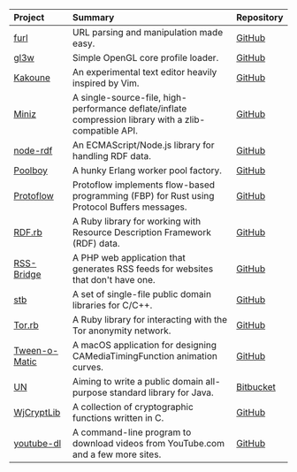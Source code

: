 | Project | Summary | Repository |
| :------ | :------ | :--------- |
| [furl](https://github.com/gruns/furl) | URL parsing and manipulation made easy. | [GitHub](https://github.com/gruns/furl) |
| [gl3w](https://github.com/skaslev/gl3w) | Simple OpenGL core profile loader. | [GitHub](https://github.com/skaslev/gl3w) |
| [Kakoune](https://kakoune.org) | An experimental text editor heavily inspired by Vim. | [GitHub](https://github.com/mawww/kakoune) |
| [Miniz](https://github.com/richgel999/miniz) | A single-source-file, high-performance deflate/inflate compression library with a zlib-compatible API. | [GitHub](https://github.com/richgel999/miniz) |
| [node-rdf](https://npmjs.com/package/rdf) | An ECMAScript/Node.js library for handling RDF data. | [GitHub](https://github.com/awwright/node-rdf) |
| [Poolboy](https://github.com/devinus/poolboy) | A hunky Erlang worker pool factory. | [GitHub](https://github.com/devinus/poolboy) |
| [Protoflow](https://protoflow.rs) | Protoflow implements flow-based programming (FBP) for Rust using Protocol Buffers messages. | [GitHub](https://github.com/AsimovPlatform/protoflow) |
| [RDF.rb](https://rubygems.org/gems/rdf) | A Ruby library for working with Resource Description Framework (RDF) data. | [GitHub](https://github.com/ruby-rdf/rdf) |
| [RSS-Bridge](https://github.com/RSS-Bridge) | A PHP web application that generates RSS feeds for websites that don't have one. | [GitHub](https://github.com/RSS-Bridge/rss-bridge) |
| [stb](https://github.com/nothings/stb) | A set of single-file public domain libraries for C/C++. | [GitHub](https://github.com/nothings/stb) |
| [Tor.rb](https://rubygems.org/gems/tor) | A Ruby library for interacting with the Tor anonymity network. | [GitHub](https://github.com/dryruby/tor.rb) |
| [Tween-o-Matic](https://github.com/simonwhitaker/tween-o-matic) | A macOS application for designing CAMediaTimingFunction animation curves. | [GitHub](https://github.com/simonwhitaker/tween-o-matic) |
| [UN](https://unlicense.developpez.com) | Aiming to write a public domain all-purpose standard library for Java. | [Bitbucket](https://bitbucket.org/Eclesia/un-lib) |
| [WjCryptLib](https://github.com/WaterJuice/WjCryptLib) | A collection of cryptographic functions written in C. | [GitHub](https://github.com/WaterJuice/WjCryptLib) |
| [youtube-dl](https://rg3.github.io/youtube-dl/) | A command-line program to download videos from YouTube.com and a few more sites. | [GitHub](https://github.com/rg3/youtube-dl) |
